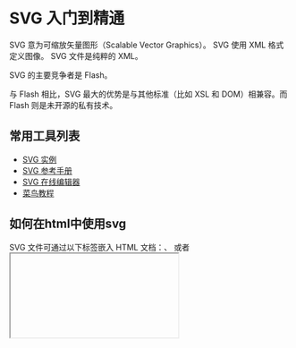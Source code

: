 # SVG 入门到精通

SVG 意为可缩放矢量图形（Scalable Vector Graphics）。
SVG 使用 XML 格式定义图像。
SVG 文件是纯粹的 XML。

SVG 的主要竞争者是 Flash。

与 Flash 相比，SVG 最大的优势是与其他标准（比如 XSL 和 DOM）相兼容。而 Flash 则是未开源的私有技术。


## 常用工具列表
- [SVG 实例](https://www.runoob.com/svg/svg-examples.html)
- [SVG 参考手册](https://www.runoob.com/svg/svg-reference.html)
- [SVG 在线编辑器](https://c.runoob.com/more/svgeditor/)
- [菜鸟教程](https://www.runoob.com/svg/svg-inhtml.html)


## 如何在html中使用svg

SVG 文件可通过以下标签嵌入 HTML 文档：<embed>、<object> 或者 <iframe>。
SVG的代码可以直接嵌入到HTML页面中，或您可以直接链接到SVG文件。





## 创建 SVG 示例1： 一个红心黑边的圆形


<svg xmlns="http://www.w3.org/2000/svg" version="1.1">
   <circle cx="100" cy="50" r="40" stroke="black" stroke-width="2" fill="red" />
</svg> 

```
<!DOCTYPE html>
<html>
<body>
<h1>My first SVG</h1>

<svg xmlns="http://www.w3.org/2000/svg" version="1.1">
   <circle cx="100" cy="50" r="40" stroke="black" stroke-width="2" fill="red" />
</svg> 
 
</body>
</html>
```





